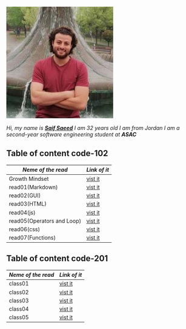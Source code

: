 
![saif](saif.jpeg)
 
*Hi, my name is [**Saif Saeed**](https://github.com/Saif-K-Saeed) I am 32 years old  I am from Jordan I am a second-year software engineering student at **ASAC*** 

 ## Table of content code-102
 
*Neme of the read* | *Link of it* 
----- |-----|
Growth Mindset  | [vist it](https://saif-k-saeed.github.io/reading-notes/growthMindset)
read01(Markdown) | [ vist it ](https://saif-k-saeed.github.io/reading-notes/read1)
read02(GUI) | [vist it  ](https://saif-k-saeed.github.io/reading-notes/read02)
read03(HTML) | [vist it  ](https://saif-k-saeed.github.io/reading-notes/read03)
read04(js) | [vist it  ](https://saif-k-saeed.github.io/reading-notes/read04)
read05(Operators and Loop) | [vist it  ](https://saif-k-saeed.github.io/reading-notes/read05)
read06(css) | [vist it  ](https://saif-k-saeed.github.io/reading-notes/read06)
read07(Functions) | [vist it  ](https://saif-k-saeed.github.io/reading-notes/read07)

 ## Table of content code-201
 
 *Neme of the read* | *Link of it* 
----- |-----|
class01 | [vist it  ](https://saif-k-saeed.github.io/reading-notes/class01)
class02 | [vist it  ](https://saif-k-saeed.github.io/reading-notes/class02)
class03 | [vist it  ](https://saif-k-saeed.github.io/reading-notes/class03)
class04 | [vist it  ](https://saif-k-saeed.github.io/reading-notes/class04)
class05 | [vist it  ](https://saif-k-saeed.github.io/reading-notes/class05)
